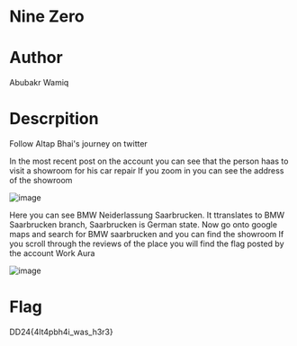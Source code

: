 # Nine Zero


# Author
Abubakr Wamiq


# Descrpition
Follow Altap Bhai's journey on twitter


In the most recent post on the account you can see that the person haas to visit a showroom for his car repair
If you zoom in you can see the address of the showroom


![image](https://github.com/0xZainRaza/DevDay24-CTF-Writeups/assets/121969132/0146d18d-de57-4d9c-8b92-d57d337da3dd)



Here you can see BMW Neiderlassung Saarbrucken. It ttranslates to BMW Saarbrucken branch, Saarbrucken is German state.
Now go onto google maps and search for BMW saarbrucken and you can find the showroom
If you scroll through the reviews of the place you will find the flag posted by the account Work Aura



![image](https://github.com/0xZainRaza/DevDay24-CTF-Writeups/assets/121969132/0097c98b-4a81-42ed-9cab-5af613a1ab20)


# Flag
DD24{4lt4pbh4i_was_h3r3}
